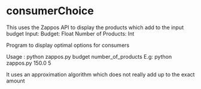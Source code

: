 consumerChoice
==============
This uses the Zappos API to display the products which add to the input budget
Input:  Budget: Float
        Number of Products: Int

Program to display optimal options for consumers

Usage : python zappos.py budget number_of_products
E.g: python zappos.py 150.0 5

It uses an approximation algorithm which does not really add up to the exact amount
